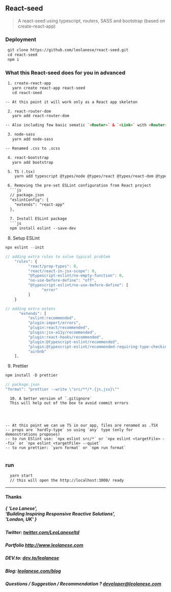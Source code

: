 ## React-seed
> A react-seed using typescript, routers, SASS and bootstrap (based on create-react-app)

### Deployment

```html
 git clone https://github.com/leolanese/react-seed.git
 cd react-seed
 npm i
```

### What this React-seed does for you in advanced

```html
 1. create-react-app
   yarn create react-app react-seed
   cd react-seed

-- At this point it will work only as a React app skeleton

 2. react-router-dom
   yarn add react-router-dom

-- Also including few basic sematic `<Router>` & `<Link>` with <Router> (+ mocks). This is intended to cover basic scenarios 

 3. node-sass
   yarn add node-sass

-- Renamed .css to .scss

 4. react-bootstrap
   yarn add bootstrap

 5. TS (.tsx)
    yarn add typescript @types/node @types/react @types/react-dom @types/jest

 6. Removing the pre-set ESLint configuration from React project   
  ```js
  // package.json
  "eslintConfig": {
    "extends": "react-app"
  },    
  
  7. Install ESLint package 
  ```js
  npm install eslint --save-dev
  ```

  8. Setup ESLint
  ```js
  npx eslint --init
  ```

  ```js
  // adding extra rules to solve typical problem
      "rules": {
            "react/prop-types": 0,
            "react/react-in-jsx-scope": 0,
            "@typescript-eslint/no-empty-function": 0,
            "no-use-before-define": "off",
            "@typescript-eslint/no-use-before-define": [
                  "error"
            ]
      }
  ```

  ```js
  // adding extra extens
        "extends": [
            "eslint:recommended",
            "plugin:import/errors",
            "plugin:react/recommended",
            "plugin:jsx-a11y/recommended",
            "plugin:react-hooks/recommended",
            "plugin:@typescript-eslint/recommended",
            "plugin:@typescript-eslint/recommended-requiring-type-checking",
            "airbnb"
      ],
  ```    


  9. Prettier
  ```js
  npm install -D prettier
  ```

  ```js
  // package.json
  "format": "prettier --write \"src/**/*.{js,jsx}\""
  ``` 

```
  10. A better version of `.gitignore`
  This will help out of the box to avoid commit errors




-- At this point we can ue TS in our app, files are renamed as .TSX
-- props are `hardly-type` so using `any` type (only for demonstrations proposes) 
-- to run ESlint use: `npx eslint src/*` or `npx eslint <targetFile> --fix` or `npx eslint <targetFile> --quiet`
-- to run prettier: `yarn format` or `npm run format`


```

### run

```html
  yarn start
  // this will open the http://localhost:3000/ ready
```
  
---
<h4> Thanks </h4>
<h5> { 'Leo Lanese',<br>
       'Building Inspiring Responsive Reactive Solutions',<br>
       'London, UK' }<br>
</h5>
<h5>Twitter:
<a href="http://twitter.com/LeoLaneseltd" target="_blank">twitter.com/LeoLaneseltd</a>
</h5>
<h5>Portfolio
<a href="http://www.leolanese.com" target="_blank">http://www.leolanese.com</a>
</h5>
<h5>DEV.to:
<a href="http://www.dev.to/leolanese" target="_blank">dev.to/leolanese</a>
</h5>
<h5>Blog:
<a href="http://www.leolanese.com/blog" target="_blank">leolanese.com/blog</a>
</h5>
<h5>Questions / Suggestion / Recommendation ?
<a href="mail:to">developer@leolanese.com</a>
</h5>
